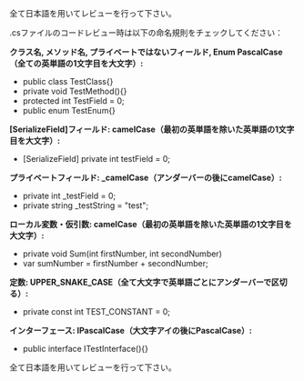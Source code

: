 全て日本語を用いてレビューを行って下さい。


.csファイルのコードレビュー時は以下の命名規則をチェックしてください：

**クラス名, メソッド名, プライベートではないフィールド, Enum PascalCase（全ての英単語の1文字目を大文字）:**
- public class TestClass{}
- private void TestMethod(){}
- protected int TestField = 0;
- public enum TestEnum{}

**[SerializeField]フィールド: camelCase（最初の英単語を除いた英単語の1文字目を大文字）:**
- [SerializeField] private int testField = 0;

**プライベートフィールド: _camelCase（アンダーバーの後にcamelCase）:**
- private int _testField = 0;
- private string _testString = "test";

**ローカル変数・仮引数: camelCase（最初の英単語を除いた英単語の1文字目を大文字）:**
- private void Sum(int firstNumber, int secondNumber)
- var sumNumber = firstNumber + secondNumber;

**定数: UPPER_SNAKE_CASE（全て大文字で英単語ごとにアンダーバーで区切る）:**
- private const int TEST_CONSTANT = 0;

**インターフェース: IPascalCase（大文字アイの後にPascalCase）:**
- public interface ITestInterface(){}

全て日本語を用いてレビューを行って下さい。
